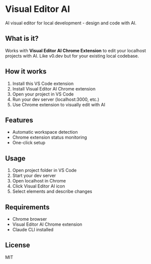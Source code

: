 # Visual Editor AI

AI visual editor for local development - design and code with AI.

## What is it?

Works with **Visual Editor AI Chrome Extension** to edit your localhost projects with AI. Like v0.dev but for your existing local codebase.

## How it works

1. Install this VS Code extension
2. Install Visual Editor AI Chrome extension
3. Open your project in VS Code
4. Run your dev server (localhost:3000, etc.)
5. Use Chrome extension to visually edit with AI

## Features

- Automatic workspace detection
- Chrome extension status monitoring
- One-click setup

## Usage

1. Open project folder in VS Code
2. Start your dev server
3. Open localhost in Chrome
4. Click Visual Editor AI icon
5. Select elements and describe changes

## Requirements

- Chrome browser
- Visual Editor AI Chrome extension
- Claude CLI installed

## License

MIT
